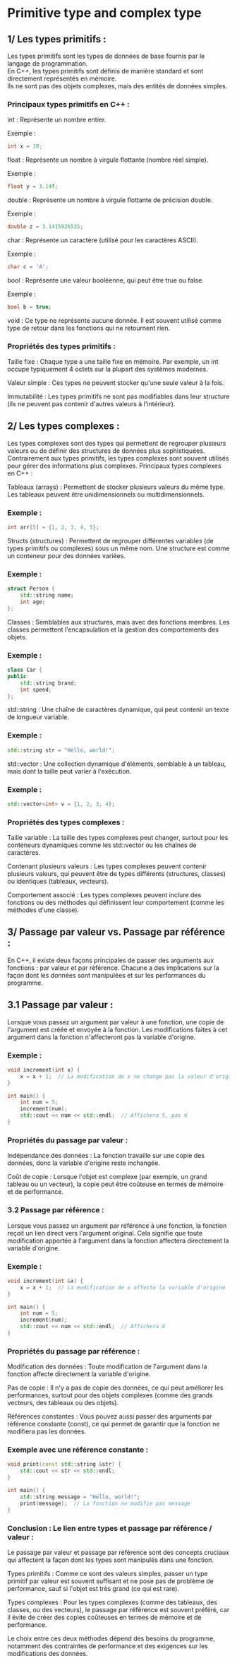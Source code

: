 

# Primitive type and complex type

## 1/ Les types primitifs :

Les types primitifs sont les types de données de base fournis par le langage de programmation.  
En C++, les types primitifs sont définis de manière standard et sont directement représentés en mémoire.  
Ils ne sont pas des objets complexes, mais des entités de données simples.

### Principaux types primitifs en C++ :

int : Représente un nombre entier.  

Exemple :

```cpp
int x = 10;
```
float : Représente un nombre à virgule flottante (nombre réel simple).

Exemple :
```cpp
float y = 3.14f;
```
double : Représente un nombre à virgule flottante de précision double.

Exemple :
```cpp
double z = 3.1415926535;
```
char : Représente un caractère (utilisé pour les caractères ASCII).

Exemple :
```cpp
char c = 'A';
```
bool : Représente une valeur booléenne, qui peut être true ou false.

Exemple :
```cpp
bool b = true;
```

void : Ce type ne représente aucune donnée. Il est souvent utilisé comme type de retour dans les fonctions qui ne retournent rien.

### Propriétés des types primitifs :

Taille fixe : Chaque type a une taille fixe en mémoire. Par exemple, un int occupe typiquement 4 octets sur la plupart des systèmes modernes.

Valeur simple : Ces types ne peuvent stocker qu'une seule valeur à la fois.

Immutabilité : Les types primitifs ne sont pas modifiables dans leur structure (ils ne peuvent pas contenir d'autres valeurs à l'intérieur).

## 2/ Les types complexes :

Les types complexes sont des types qui permettent de regrouper plusieurs valeurs ou de définir des structures de données plus sophistiquées.
Contrairement aux types primitifs, les types complexes sont souvent utilisés pour gérer des informations plus complexes.
Principaux types complexes en C++ :

Tableaux (arrays) : Permettent de stocker plusieurs valeurs du même type. Les tableaux peuvent être unidimensionnels ou multidimensionnels.

### Exemple :

```cpp
int arr[5] = {1, 2, 3, 4, 5};
```

Structs (structures) : Permettent de regrouper différentes variables (de types primitifs ou complexes) sous un même nom. Une structure est comme un conteneur pour des données variées.

### Exemple :
```cpp
struct Person {
    std::string name;
    int age;
};
```

Classes : Semblables aux structures, mais avec des fonctions membres. Les classes permettent l'encapsulation et la gestion des comportements des objets.

### Exemple :

```cpp
class Car {
public:
    std::string brand;
    int speed;
};
```

std::string : Une chaîne de caractères dynamique, qui peut contenir un texte de longueur variable.

### Exemple :

```cpp
std::string str = "Hello, world!";
```

std::vector : Une collection dynamique d'éléments, semblable à un tableau, mais dont la taille peut varier à l'exécution.

### Exemple :
```cpp
std::vector<int> v = {1, 2, 3, 4};
```

### Propriétés des types complexes :

Taille variable : La taille des types complexes peut changer, surtout pour les conteneurs dynamiques comme les std::vector ou les chaînes de caractères.

Contenant plusieurs valeurs : Les types complexes peuvent contenir plusieurs valeurs, qui peuvent être de types différents (structures, classes) ou identiques (tableaux, vecteurs).

Comportement associé : Les types complexes peuvent inclure des fonctions ou des méthodes qui définissent leur comportement (comme les méthodes d'une classe).

## 3/ Passage par valeur vs. Passage par référence :

En C++, il existe deux façons principales de passer des arguments aux fonctions : par valeur et par référence.
Chacune a des implications sur la façon dont les données sont manipulées et sur les performances du programme.

## 3.1 Passage par valeur :

Lorsque vous passez un argument par valeur à une fonction, une copie de l'argument est créée et envoyée à la fonction.
Les modifications faites à cet argument dans la fonction n'affecteront pas la variable d'origine.

### Exemple :

```cpp
void increment(int x) {
    x = x + 1;  // La modification de x ne change pas la valeur d'origine
}

int main() {
    int num = 5;
    increment(num);
    std::cout << num << std::endl;  // Affichera 5, pas 6
}
```

### Propriétés du passage par valeur :

Indépendance des données : La fonction travaille sur une copie des données, donc la variable d'origine reste inchangée.

Coût de copie : Lorsque l'objet est complexe (par exemple, un grand tableau ou un vecteur), la copie peut être coûteuse en termes de mémoire et de performance.

### 3.2 Passage par référence :

Lorsque vous passez un argument par référence à une fonction, la fonction reçoit un lien direct vers l'argument original.
Cela signifie que toute modification apportée à l'argument dans la fonction affectera directement la variable d'origine.

### Exemple :

```cpp
void increment(int &x) {
    x = x + 1;  // La modification de x affecte la variable d'origine
}

int main() {
    int num = 5;
    increment(num);
    std::cout << num << std::endl;  // Affichera 6
}
```

### Propriétés du passage par référence :

Modification des données : Toute modification de l'argument dans la fonction affecte directement la variable d'origine.

Pas de copie : Il n'y a pas de copie des données, ce qui peut améliorer les performances, surtout pour des objets complexes (comme des grands vecteurs, des tableaux ou des objets).

Références constantes : Vous pouvez aussi passer des arguments par référence constante (const), ce qui permet de garantir que la fonction ne modifiera pas les données.

### Exemple avec une référence constante :

```cpp
void print(const std::string &str) {
    std::cout << str << std::endl;
}

int main() {
    std::string message = "Hello, world!";
    print(message);  // La fonction ne modifie pas message
}
```

### Conclusion : Le lien entre types et passage par référence / valeur :

Le passage par valeur et passage par référence sont des concepts cruciaux qui affectent la façon dont les types sont manipulés dans une fonction.

Types primitifs : Comme ce sont des valeurs simples, passer un type primitif par valeur est souvent suffisant et ne pose pas de problème de performance, sauf si l'objet est très grand (ce qui est rare).

Types complexes : Pour les types complexes (comme des tableaux, des classes, ou des vecteurs), le passage par référence est souvent préféré, car il évite de créer des copies coûteuses en termes de mémoire et de performance.

Le choix entre ces deux méthodes dépend des besoins du programme, notamment des contraintes de performance et des exigences sur les modifications des données.